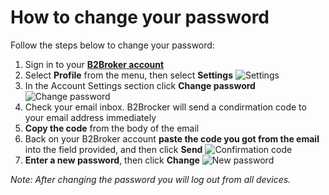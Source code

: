 # How to change your password

Follow the steps below to change your password:

1. Sign in to your **[B2Broker account](https://my.b2bdemo.net/en/login)** 
2. Select **Profile** from the menu, then select **Settings**
![Settings](https://disk.yandex.ru/client/disk/Test?idApp=client&dialog=slider&idDialog=%2Fdisk%2FTest%2FSettings.jpg) 
3. In the Account Settings section click **Change password**
![Change password](https://disk.yandex.ru/client/disk/Test?idApp=client&dialog=slider&idDialog=%2Fdisk%2FTest%2FChange_password.jpg)
4. Check your email inbox. B2Brocker will send a condirmation code to your email address immediately
5. **Copy the code** from the body of the email
6. Back on your B2Broker account **paste the code you got from the email** into the field provided, and then click **Send**
![Confirmation code](https://disk.yandex.ru/client/disk/Test?idApp=client&dialog=slider&idDialog=%2Fdisk%2FTest%2FConfirmation_code.jpg)
7. **Enter a new password**, then click **Change**
![New password](https://disk.yandex.ru/client/disk/Test?idApp=client&dialog=slider&idDialog=%2Fdisk%2FTest%2FNew_password.jpg)

_Note: After changing the password you will log out from all devices._
